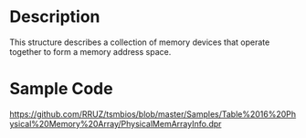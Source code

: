 # Description #
This structure describes a collection of memory devices that operate together to form a memory address space.


# Sample Code #

https://github.com/RRUZ/tsmbios/blob/master/Samples/Table%2016%20Physical%20Memory%20Array/PhysicalMemArrayInfo.dpr
